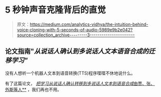 # 5 秒钟声音克隆背后的直觉

> 原文：<https://medium.com/analytics-vidhya/the-intuition-behind-voice-cloning-with-5-seconds-of-audio-5989e9b2e042?source=collection_archive---------3----------------------->

## 论文指南"*从说话人确认到多说话人文本语音合成的迁移学习"*

没有人想听一个机器人文本到语音转换(TTS)程序喋喋不休地说什么。

有了这篇论文， [*把学习从说话人确认转移到多说话人文本到语音合成*由贾、张、外斯等人**](https://arxiv.org/pdf/1806.04558.pdf) ，我们再也不用。